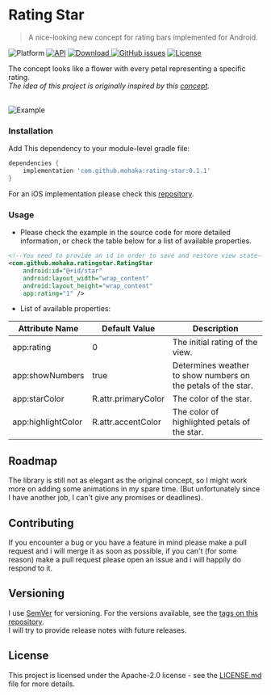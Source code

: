 # Rating Star
> A nice-looking new concept for rating bars implemented for Android. 

![Platform](https://img.shields.io/badge/platform-Androd-green.svg)
[![API](https://img.shields.io/badge/API-17%2B-brightgreen.svg?style=flat)](https://android-arsenal.com/api?level=17)
[![Download](https://api.bintray.com/packages/mohaka/maven/rating-star/images/download.svg) ](https://bintray.com/mohaka/maven/rating-star/_latestVersion)
[![GitHub issues](https://img.shields.io/github/issues-raw/mohakapt/ratingStar-android.svg)](https://github.com/mohakapt/ratingStar-android/issues)
[![License](https://img.shields.io/github/license/mohakapt/ratingStar-android.svg)](https://github.com/mohakapt/ratingStar-android)

The concept looks like a flower with every petal representing a specific rating.<br/>
*The idea of this project is originally inspired by this [concept](https://goo.gl/Yn2CCh).*
<br/><br/>

![Example](https://raw.githubusercontent.com/mohakapt/ratingStar-android/master/images/star.gif)


### Installation
Add This dependency to your module-level gradle file:
```groovy
dependencies {
    implementation 'com.github.mohaka:rating-star:0.1.1'
}
```
For an iOS implementation please check this [repository](https://github.com/mohakapt/ratingStar-ios).


### Usage
* Please check the example in the source code for more detailed information, or check the table below for a list of available properties.

```xml
<!--You need to provide an id in order to save and restore view state-->
<com.github.mohaka.ratingstar.RatingStar
    android:id="@+id/star"  
    android:layout_width="wrap_content"
    android:layout_height="wrap_content"
    app:rating="1" />
```

* List of available properties:

|Attribute Name|Default Value|Description|
|---|---|---|
|app:rating|0|The initial rating of the view.|
|app:showNumbers|true|Determines weather to show numbers on the petals of the star.|
|app:starColor|R.attr.primaryColor|The color of the star.|
|app:highlightColor|R.attr.accentColor|The color of highlighted petals of the star.| 

## Roadmap
The library is still not as elegant as the original concept, so I might work more on adding some animations in my spare time. (But unfortunately since I have another job, I can't give any promises or deadlines).


## Contributing
If you encounter a bug or you have a feature in mind please make a pull request and i will merge it as soon as possible, if you can't (for some reason) make a pull request please open an issue and i will happily do respond to it.


## Versioning
I use [SemVer](http://semver.org/) for versioning. For the versions available, see the [tags on this repository](https://github.com/mohakapt/ratingStar-android/tags).<br/>
I will try to provide release notes with future releases.


## License
This project is licensed under the Apache-2.0 license - see the [LICENSE.md](https://github.com/mohakapt/ratingStar-android/blob/master/LICENSE) file for more details.
